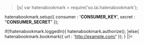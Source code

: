 >|js|
var hatenabookmark = require('so.lai.hatenabookmark');

hatenabookmark.setup({
  consumer : '__CONSUMER_KEY__',
  secret : "__CONSUMER_SECRET__"
});

if(!hatenabookmark.loggedIn){ 
  hatenabookmark.authorize();
}else{
  hatenabookmark.bookmark({
    url : 'http://example.com/'
  });
}
||<


